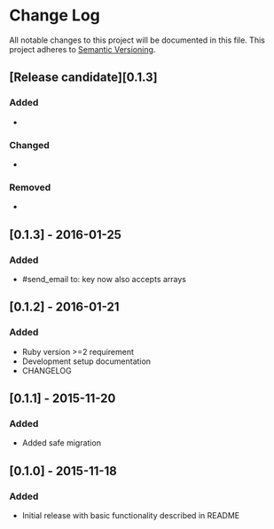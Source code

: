 # Change Log
All notable changes to this project will be documented in this file.
This project adheres to [Semantic Versioning](http://semver.org/).

## [Release candidate][0.1.3]
### Added
-
### Changed
-
### Removed
-


## [0.1.3] - 2016-01-25
### Added
- #send_email to: key now also accepts arrays

## [0.1.2] - 2016-01-21
### Added
- Ruby version >=2 requirement
- Development setup documentation
- CHANGELOG

## [0.1.1] - 2015-11-20
### Added
- Added safe migration

## [0.1.0] - 2015-11-18
### Added
- Initial release with basic functionality described in README
